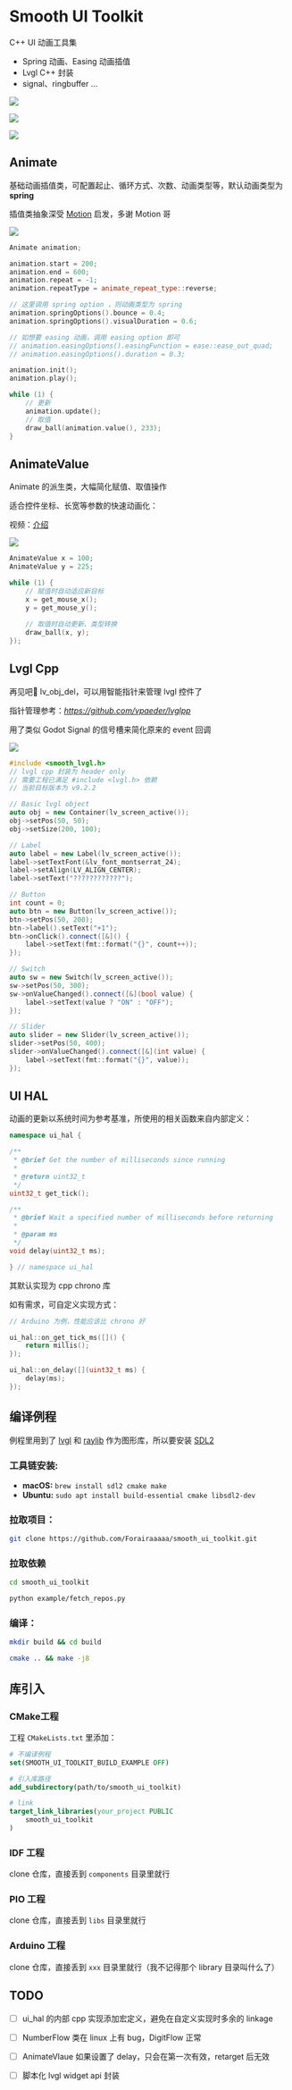# Smooth UI Toolkit

C++ UI 动画工具集

- Spring 动画、Easing 动画插值
- Lvgl C++ 封装
- signal、ringbuffer ...

![](https://pic1.imgdb.cn/item/680c639c58cb8da5c8ce22d2.gif)

![](https://pic1.imgdb.cn/item/680c58b558cb8da5c8ce1f5b.gif)

![](https://pic1.imgdb.cn/item/680c58b458cb8da5c8ce1f5a.gif)

## Animate

基础动画插值类，可配置起止、循环方式、次数、动画类型等，默认动画类型为 **spring**

插值类抽象深受 [Motion](https://motion.dev/) 启发，多谢 Motion 哥

![](https://pic1.imgdb.cn/item/680c58b458cb8da5c8ce1f57.gif)

```cpp
Animate animation;

animation.start = 200;
animation.end = 600;
animation.repeat = -1;
animation.repeatType = animate_repeat_type::reverse;

// 这里调用 spring option ，则动画类型为 spring
animation.springOptions().bounce = 0.4;
animation.springOptions().visualDuration = 0.6;

// 如想要 easing 动画，调用 easing option 即可
// animation.easingOptions().easingFunction = ease::ease_out_quad;
// animation.easingOptions().duration = 0.3;

animation.init();
animation.play();

while (1) {
    // 更新
    animation.update();
    // 取值
    draw_ball(animation.value(), 233);
}
```

## AnimateValue

Animate 的派生类，大幅简化赋值、取值操作

适合控件坐标、长宽等参数的快速动画化：

视频：[介绍](https://www.bilibili.com/video/BV1RZcTegEUu)

![](https://pic1.imgdb.cn/item/680c58b458cb8da5c8ce1f58.gif)

```cpp
AnimateValue x = 100;
AnimateValue y = 225;

while (1) {
    // 赋值时自动适应新目标
    x = get_mouse_x();
    y = get_mouse_y();
  
    // 取值时自动更新、类型转换
    draw_ball(x, y);
});
```

## Lvgl Cpp

再见吧👋 lv_obj_del，可以用智能指针来管理 lvgl 控件了

指针管理参考：*https://github.com/vpaeder/lvglpp*

用了类似 Godot Signal 的信号槽来简化原来的 event 回调

![](https://pic1.imgdb.cn/item/680c58b458cb8da5c8ce1f59.gif)

```cpp
#include <smooth_lvgl.h>
// lvgl cpp 封装为 header only
// 需要工程已满足 #include <lvgl.h> 依赖
// 当前目标版本为 v9.2.2

// Basic lvgl object
auto obj = new Container(lv_screen_active());
obj->setPos(50, 50);
obj->setSize(200, 100);

// Label
auto label = new Label(lv_screen_active());
label->setTextFont(&lv_font_montserrat_24);
label->setAlign(LV_ALIGN_CENTER);
label->setText("????????????");

// Button
int count = 0;
auto btn = new Button(lv_screen_active());
btn->setPos(50, 200);
btn->label().setText("+1");
btn->onClick().connect([&]() {
    label->setText(fmt::format("{}", count++));
});

// Switch
auto sw = new Switch(lv_screen_active());
sw->setPos(50, 300);
sw->onValueChanged().connect([&](bool value) {
    label->setText(value ? "ON" : "OFF");
});

// Slider
auto slider = new Slider(lv_screen_active());
slider->setPos(50, 400);
slider->onValueChanged().connect([&](int value) {
    label->setText(fmt::format("{}", value));
});
```

## UI HAL

动画的更新以系统时间为参考基准，所使用的相关函数来自内部定义：

```cpp
namespace ui_hal {

/**
 * @brief Get the number of milliseconds since running
 *
 * @return uint32_t
 */
uint32_t get_tick();

/**
 * @brief Wait a specified number of milliseconds before returning
 *
 * @param ms
 */
void delay(uint32_t ms);

} // namespace ui_hal
```

其默认实现为 cpp chrono 库

如有需求，可自定义实现方式：

```cpp
// Arduino 为例，性能应该比 chrono 好

ui_hal::on_get_tick_ms([]() {
    return millis();
});

ui_hal::on_delay([](uint32_t ms) {
    delay(ms);
});
```

## 编译例程

例程里用到了 [lvgl](https://github.com/lvgl/lvgl) 和 [raylib](https://github.com/raysan5/raylib) 作为图形库，所以要安装 [SDL2](https://github.com/libsdl-org/SDL)

### 工具链安装:

- **macOS:**  `brew install sdl2 cmake make`  
- **Ubuntu:**   `sudo apt install build-essential cmake libsdl2-dev`  

### 拉取项目：

```bash
git clone https://github.com/Forairaaaaa/smooth_ui_toolkit.git
```

### 拉取依赖

```bash
cd smooth_ui_toolkit
```

```bash
python example/fetch_repos.py
```

### 编译：

```bash
mkdir build && cd build
```

```bash
cmake .. && make -j8
```

## 库引入

### CMake工程

工程 `CMakeLists.txt` 里添加：

```cmake
# 不编译例程
set(SMOOTH_UI_TOOLKIT_BUILD_EXAMPLE OFF)

# 引入库路径
add_subdirectory(path/to/smooth_ui_toolkit)

# link
target_link_libraries(your_project PUBLIC
    smooth_ui_toolkit
)
```

### IDF 工程

clone 仓库，直接丢到 `components` 目录里就行

### PIO 工程

clone 仓库，直接丢到 `libs` 目录里就行

### Arduino 工程

clone 仓库，直接丢到 `xxx` 目录里就行（我不记得那个 library 目录叫什么了）

## TODO

- [ ] ui_hal 的内部 cpp 实现添加宏定义，避免在自定义实现时多余的 linkage
- [ ] NumberFlow 类在 linux 上有 bug，DigitFlow 正常
- [ ] AnimateVlaue 如果设置了 delay，只会在第一次有效，retarget 后无效
- [ ] 脚本化 lvgl widget api 封装

